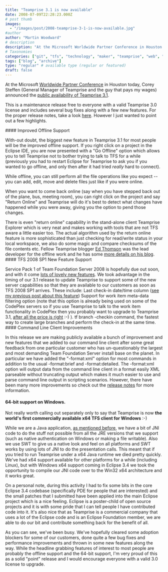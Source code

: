 ```yaml
---
title: "Teamprise 3.1 is now available"
date: 2008-07-09T22:28:23.000Z
# post thumb
images:
  - "/images/post/2008-teamprise-3-1-is-now-available.jpg"
#author
author: "Martin Woodward"
# description
description: "At the Microsoft Worldwide Partner Conference in Houston today, Corey Steffen (General Manager of Teamprise and the guy that pays my wages)."
# Taxonomies
categories: ["git", "tfs", "technology", "maker", "teamprise", "web", "programming", "personal"]
tags: ["blog", "archive"]
type: "regular" # available type (regular or featured)
draft: false
---
```

At the Microsoft [Worldwide Partner Conference](https://partner.microsoft.com/global/40018508) in Houston today, Corey Steffen (General Manager of Teamprise and the guy that pays my wages) announced the [public availability of Teamprise 3.1](http://www.teamprise.com/).  

This is a maintenance release free to everyone with a valid Teamprise 3.0 license and includes several bug fixes along with a few new features.  For the proper release notes, take a look [here](http://download-us.teamprise.com/cs/3.1.0.8392R/release-notes/release-notes.html).  However I just wanted to point out a few highlights.  

[](http://www.woodwardweb.com/WindowsLiveWriter/Teamprise3.1isnowavailable_C053/online_2.png)   #### Improved Offline Support  

With-out doubt, the biggest new feature in Teamprise 3.1 for most people will be the improved offline support. If you right click on a project in the Eclipse IDE, you are now presented with a "Go Offline" option which allows you to tell Teamprise not to bother trying to talk to TFS for a while (previously you had to restart Eclipse for Teamprise to ask you if you wanted to go offline, and only then after it had tried *really* hard to connect).  

While offline, you can still perform all the file operations like you expect -- you can add, edit, move and delete files just like if you were online.  

When you want to come back online (say when you have stepped back out of the plane, bus, meeting room), you can right click on the project and say "Return Online" and Teamprise will do it's best to detect what changes have happened while you were away, giving you the option to pend those changes.  

There is even "return online" capability in the stand-alone client Teamprise Explorer which is very neat and makes working with tools that are not TFS aware a little easier too.  The actual algorithm used by the return online feature is more sophisticated than just checking for read/write status in your local workspace, we also do some magic and compare checksums of the file contents etc.  Fellow Teamprise blogger [Ed Thomson](http://www.edwardthomson.com/blog/) was the lead developer for the offline work and he has some [more details on his blog](http://www.edwardthomson.com/blog/2008/07/teamprise_31.html).  #### TFS 2008 SP1 New Feature Support  

Service Pack 1 of Team Foundation Server 2008 is hopefully due out soon, and with it come [lots of lovely new features](http://blogs.msdn.com/bharry/archive/2008/04/28/team-foundation-server-2008-sp1.aspx). We took advantage in the timing of our 3.1 release to update Teamprise to support some of the new server capabilities so that they are available to our customers as soon as TFS 2008 SP1 arrives.  These include:     Last check-in date/time column ([see my previous post about this feature](http://www.woodwardweb.com/teamprise/000436.html))     Support for work item meta-data filtering option (note that this option is already being used on some of the CodePlex servers so if you use Teamprise to talk to the work item functionality in CodePlex then you probably want to upgrade to Teamprise 3.1, [after all the price is right](http://www.woodwardweb.com/teamprise/000339.html) :-) ).    tf branch -checkin command, the fastest way to create large branches and perform the check-in at the same time.    #### Command Line Client Improvements  

In this release we are making publicly available a bunch of improvement and new features that we added to our command line client after some great feedback from one particular customer who has un-questionably the largest and most demanding Team Foundation Server install base on the planet. In particular we have added the "-format:xml" option for most commands in addition to the usual -format:brief and -format:detailed.  The -format:xml option will output data from the command line client in a format easily XML parseable without truncating output which makes it much easier to use and parse command line output in scripting scenarios.  However, there have been many more improvements so check out the [release notes](http://download-us.teamprise.com/cs/3.1.0.8392R/release-notes/release-notes.html) for more information.  

  #### 64-bit support on Windows.  

Not really worth calling out separately only to say that Teamprise is now **the world's first commercially available x64 TFS client for Windows** :-)   

While we are a Java application, [as mentioned before](http://www.woodwardweb.com/java/000223.html), we have a bit of JNI code to do the stuff not possible from all the JRE versions that we support (such as native authentication on Windows or making a file writable).  Also we use SWT to give us a native look and feel on all platforms and SWT works by using lots of JNI to do the presentation calls.  This meant that if you tried to run Teamprise under a x64 Java runtime we died pretty quickly.  We've had x64 support available for other platforms for a while (including Linux), but with Windows x64 support coming in Eclipse 3.4 we took the opportunity to compile our JNI code over to the Win32 x64 architecture and it works great.  

On a personal note, during this activity I had to fix some bits in the core Eclipse 3.4 codebase (specifically PDE for people that are interested) and the small patches that I submitted have been applied into the main Eclipse project which is a nice feeling. Eclipse is a poster-child of open source projects and it is with some pride that I can tell people I have contributed code into it. It's also nice that as Teamprise is a commercial company that uses a lot of the Eclipse code and is an Eclipse Foundation member, we are able to do our bit and contribute something back for the benefit of all.  

As you can see, we've been busy. We've hopefully cleared some adoption blockers for some of our customers, done quite a few bug fixes and performance improvements and thrown in some new features along the way.  While the headline grabbing features of interest to most people are probably the offline support and the 64-bit support, I'm very proud of this as a solid "point" release and I would encourage everyone with a valid 3.0 license to upgrade.